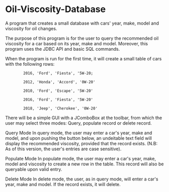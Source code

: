 # Oil-Viscosity-Database
A program that creates a small database with cars' year, make, model and viscosity for oil changes.

The purpose of this program is for the user to query the recommended oil viscosity for a car based on its year, make and model. Moreover, this program uses the JDBC API and basic SQL commands.

When the program is run for the first time, it will create a small table of cars with the following rows:

	   		2016, 'Ford', 'Fiesta', '5W-20;
			
			2012, 'Honda', 'Accord', '0W-20'
			
			2010, 'Ford', 'Escape', '5W-20'
			
			2016, 'Ford', 'Fiesta', '5W-20'
			
			2018, 'Jeep', 'Cherokee', '0W-20'
 
There will be a simple GUI with a JComboBox at the toolbar, from which the user may select three modes: Query, populate record or delete record.

Query Mode
In query mode, the user may enter a car's year, make and model, and upon pushing the button below, an undeitable text field will display the recommended viscosity, provided that the record exists. (N.B: As of this version, the user's entries are case sensitive).

Populate Mode
In populate mode, the user may enter a car's year, make, model and viscosity to create a new row in the table. This record will also be queryable upon valid entry.

Delete Mode
In delete mode, the user, as in query mode, will enter a car's year, make and model. If the record exists, it will delete.
